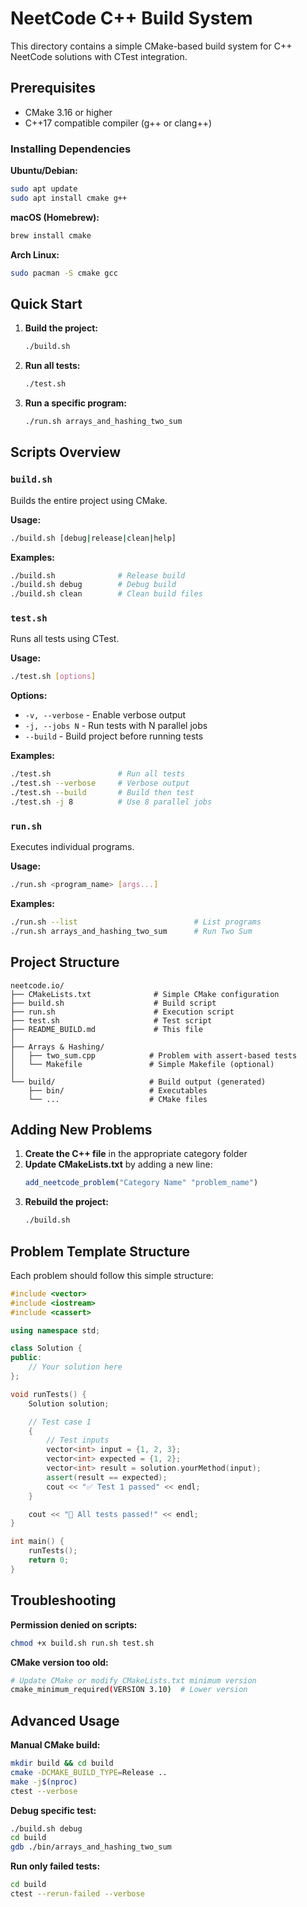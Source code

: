 # NeetCode C++ Build System

This directory contains a simple CMake-based build system for C++ NeetCode solutions with CTest integration.

## Prerequisites

- CMake 3.16 or higher
- C++17 compatible compiler (g++ or clang++)

### Installing Dependencies

**Ubuntu/Debian:**

```bash
sudo apt update
sudo apt install cmake g++
```

**macOS (Homebrew):**

```bash
brew install cmake
```

**Arch Linux:**

```bash
sudo pacman -S cmake gcc
```

## Quick Start

1. **Build the project:**

   ```bash
   ./build.sh
   ```

2. **Run all tests:**

   ```bash
   ./test.sh
   ```

3. **Run a specific program:**
   ```bash
   ./run.sh arrays_and_hashing_two_sum
   ```

## Scripts Overview

### `build.sh`

Builds the entire project using CMake.

**Usage:**

```bash
./build.sh [debug|release|clean|help]
```

**Examples:**

```bash
./build.sh              # Release build
./build.sh debug        # Debug build
./build.sh clean        # Clean build files
```

### `test.sh`

Runs all tests using CTest.

**Usage:**

```bash
./test.sh [options]
```

**Options:**

- `-v, --verbose` - Enable verbose output
- `-j, --jobs N` - Run tests with N parallel jobs
- `--build` - Build project before running tests

**Examples:**

```bash
./test.sh               # Run all tests
./test.sh --verbose     # Verbose output
./test.sh --build       # Build then test
./test.sh -j 8          # Use 8 parallel jobs
```

### `run.sh`

Executes individual programs.

**Usage:**

```bash
./run.sh <program_name> [args...]
```

**Examples:**

```bash
./run.sh --list                          # List programs
./run.sh arrays_and_hashing_two_sum      # Run Two Sum
```

## Project Structure

```
neetcode.io/
├── CMakeLists.txt              # Simple CMake configuration
├── build.sh                    # Build script
├── run.sh                      # Execution script
├── test.sh                     # Test script
├── README_BUILD.md             # This file
│
├── Arrays & Hashing/
│   ├── two_sum.cpp            # Problem with assert-based tests
│   └── Makefile               # Simple Makefile (optional)
│
└── build/                     # Build output (generated)
    ├── bin/                   # Executables
    └── ...                    # CMake files
```

## Adding New Problems

1. **Create the C++ file** in the appropriate category folder
2. **Update CMakeLists.txt** by adding a new line:
   ```cmake
   add_neetcode_problem("Category Name" "problem_name")
   ```
3. **Rebuild the project:**
   ```bash
   ./build.sh
   ```

## Problem Template Structure

Each problem should follow this simple structure:

```cpp
#include <vector>
#include <iostream>
#include <cassert>

using namespace std;

class Solution {
public:
    // Your solution here
};

void runTests() {
    Solution solution;

    // Test case 1
    {
        // Test inputs
        vector<int> input = {1, 2, 3};
        vector<int> expected = {1, 2};
        vector<int> result = solution.yourMethod(input);
        assert(result == expected);
        cout << "✅ Test 1 passed" << endl;
    }

    cout << "🎉 All tests passed!" << endl;
}

int main() {
    runTests();
    return 0;
}
```

## Troubleshooting

**Permission denied on scripts:**

```bash
chmod +x build.sh run.sh test.sh
```

**CMake version too old:**

```bash
# Update CMake or modify CMakeLists.txt minimum version
cmake_minimum_required(VERSION 3.10)  # Lower version
```

## Advanced Usage

**Manual CMake build:**

```bash
mkdir build && cd build
cmake -DCMAKE_BUILD_TYPE=Release ..
make -j$(nproc)
ctest --verbose
```

**Debug specific test:**

```bash
./build.sh debug
cd build
gdb ./bin/arrays_and_hashing_two_sum
```

**Run only failed tests:**

```bash
cd build
ctest --rerun-failed --verbose
```
